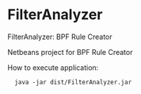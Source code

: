 # FilterAnalyzer
FilterAnalyzer: BPF Rule Creator

Netbeans project for BPF Rule Creator

How to execute application: 

```
  java -jar dist/FilterAnalyzer.jar
```
